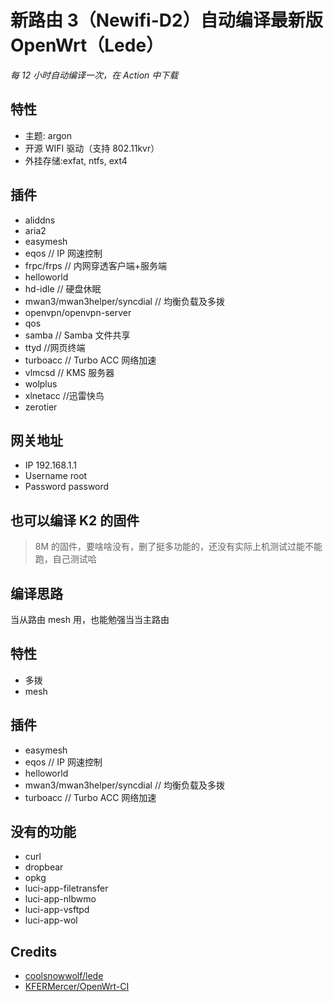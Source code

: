 # 新路由 3（Newifi-D2）自动编译最新版 OpenWrt（Lede）

_每 12 小时自动编译一次，在 Action 中下载_

## 特性

- 主题: argon
- 开源 WIFI 驱动（支持 802.11kvr）
- 外挂存储:exfat, ntfs, ext4

## 插件

- aliddns
- aria2
- easymesh
- eqos // IP 网速控制
- frpc/frps // 内网穿透客户端+服务端
- helloworld
- hd-idle // 硬盘休眠
- mwan3/mwan3helper/syncdial // 均衡负载及多拨
- openvpn/openvpn-server
- qos
- samba // Samba 文件共享
- ttyd //网页终端
- turboacc // Turbo ACC 网络加速
- vlmcsd // KMS 服务器
- wolplus
- xlnetacc //迅雷快鸟
- zerotier

## 网关地址

- IP 192.168.1.1
- Username root
- Password password

## 也可以编译 K2 的固件

> 8M 的固件，要啥啥没有，删了挺多功能的，还没有实际上机测试过能不能跑，自己测试哈

## 编译思路

当从路由 mesh 用，也能勉强当当主路由

## 特性

- 多拨
- mesh

## 插件

- easymesh
- eqos // IP 网速控制
- helloworld
- mwan3/mwan3helper/syncdial // 均衡负载及多拨
- turboacc // Turbo ACC 网络加速

## 没有的功能

- curl
- dropbear
- opkg
- luci-app-filetransfer
- luci-app-nlbwmo
- luci-app-vsftpd
- luci-app-wol

## Credits

- [coolsnowwolf/lede](https://github.com/coolsnowwolf/lede)
- [KFERMercer/OpenWrt-CI](https://github.com/KFERMercer/OpenWrt-CI)
